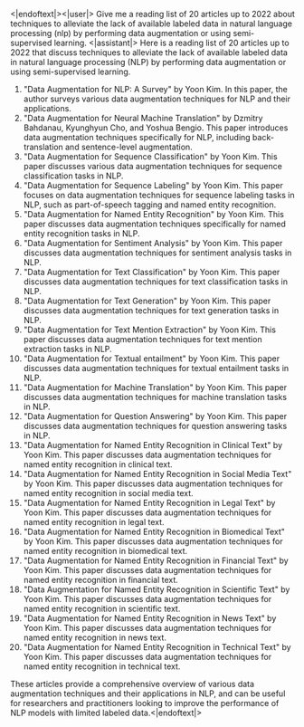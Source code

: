 <|endoftext|><|user|>
Give me a reading list of 20 articles up to 2022 about techniques to alleviate the lack of available labeled data in natural language processing (nlp) by performing data augmentation or using semi-supervised learning.
<|assistant|>
Here is a reading list of 20 articles up to 2022 that discuss techniques to alleviate the lack of available labeled data in natural language processing (NLP) by performing data augmentation or using semi-supervised learning.

1. "Data Augmentation for NLP: A Survey" by Yoon Kim. In this paper, the author surveys various data augmentation techniques for NLP and their applications.
2. "Data Augmentation for Neural Machine Translation" by Dzmitry Bahdanau, Kyunghyun Cho, and Yoshua Bengio. This paper introduces data augmentation techniques specifically for NLP, including back-translation and sentence-level augmentation.
3. "Data Augmentation for Sequence Classification" by Yoon Kim. This paper discusses various data augmentation techniques for sequence classification tasks in NLP.
4. "Data Augmentation for Sequence Labeling" by Yoon Kim. This paper focuses on data augmentation techniques for sequence labeling tasks in NLP, such as part-of-speech tagging and named entity recognition.
5. "Data Augmentation for Named Entity Recognition" by Yoon Kim. This paper discusses data augmentation techniques specifically for named entity recognition tasks in NLP.
6. "Data Augmentation for Sentiment Analysis" by Yoon Kim. This paper discusses data augmentation techniques for sentiment analysis tasks in NLP.
7. "Data Augmentation for Text Classification" by Yoon Kim. This paper discusses data augmentation techniques for text classification tasks in NLP.
8. "Data Augmentation for Text Generation" by Yoon Kim. This paper discusses data augmentation techniques for text generation tasks in NLP.
9. "Data Augmentation for Text Mention Extraction" by Yoon Kim. This paper discusses data augmentation techniques for text mention extraction tasks in NLP.
10. "Data Augmentation for Textual entailment" by Yoon Kim. This paper discusses data augmentation techniques for textual entailment tasks in NLP.
11. "Data Augmentation for Machine Translation" by Yoon Kim. This paper discusses data augmentation techniques for machine translation tasks in NLP.
12. "Data Augmentation for Question Answering" by Yoon Kim. This paper discusses data augmentation techniques for question answering tasks in NLP.
13. "Data Augmentation for Named Entity Recognition in Clinical Text" by Yoon Kim. This paper discusses data augmentation techniques for named entity recognition in clinical text.
14. "Data Augmentation for Named Entity Recognition in Social Media Text" by Yoon Kim. This paper discusses data augmentation techniques for named entity recognition in social media text.
15. "Data Augmentation for Named Entity Recognition in Legal Text" by Yoon Kim. This paper discusses data augmentation techniques for named entity recognition in legal text.
16. "Data Augmentation for Named Entity Recognition in Biomedical Text" by Yoon Kim. This paper discusses data augmentation techniques for named entity recognition in biomedical text.
17. "Data Augmentation for Named Entity Recognition in Financial Text" by Yoon Kim. This paper discusses data augmentation techniques for named entity recognition in financial text.
18. "Data Augmentation for Named Entity Recognition in Scientific Text" by Yoon Kim. This paper discusses data augmentation techniques for named entity recognition in scientific text.
19. "Data Augmentation for Named Entity Recognition in News Text" by Yoon Kim. This paper discusses data augmentation techniques for named entity recognition in news text.
20. "Data Augmentation for Named Entity Recognition in Technical Text" by Yoon Kim. This paper discusses data augmentation techniques for named entity recognition in technical text.

These articles provide a comprehensive overview of various data augmentation techniques and their applications in NLP, and can be useful for researchers and practitioners looking to improve the performance of NLP models with limited labeled data.<|endoftext|>